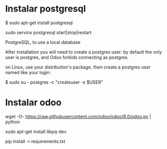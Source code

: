 # Instalar postgresql

$ sudo apt-get install postgresql

sudo service postgresql start|stop|restart

PostgreSQL, to use a local database

After installation you will need to create a postgres user: by default the only user is postgres, and Odoo forbids connecting as postgres.

on Linux, use your distribution's package, then create a postgres user named like your login:

$ sudo su - postgres -c "createuser -s $USER"

# Instalar odoo

wget -O- https://raw.githubusercontent.com/odoo/odoo/8.0/odoo.py | python

sudo apt-get install libpq-dev

pip install -r requirements.txt